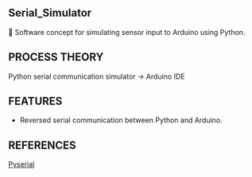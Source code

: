 ## Serial_Simulator

🔣 Software concept for simulating sensor input to Arduino using Python.

## PROCESS THEORY

Python serial communication simulator → Arduino IDE

## FEATURES

- Reversed serial communication between Python and Arduino.

## REFERENCES

[Pyserial](https://pyserial.readthedocs.io/en/latest/pyserial.html)
